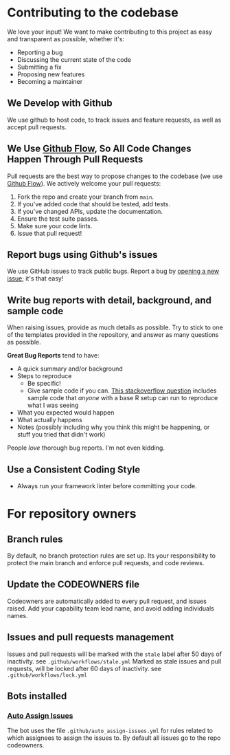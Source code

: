 # Contributing to the codebase
We love your input! We want to make contributing to this project as easy and transparent as possible, whether it's:

- Reporting a bug
- Discussing the current state of the code
- Submitting a fix
- Proposing new features
- Becoming a maintainer

## We Develop with Github
We use github to host code, to track issues and feature requests, as well as accept pull requests.

## We Use [Github Flow](https://guides.github.com/introduction/flow/index.html), So All Code Changes Happen Through Pull Requests
Pull requests are the best way to propose changes to the codebase (we use [Github Flow](https://guides.github.com/introduction/flow/index.html)). We actively welcome your pull requests:

1. Fork the repo and create your branch from `main`.
2. If you've added code that should be tested, add tests.
3. If you've changed APIs, update the documentation.
4. Ensure the test suite passes.
5. Make sure your code lints.
6. Issue that pull request!

## Report bugs using Github's issues
We use GitHub issues to track public bugs. Report a bug by [opening a new issue](); it's that easy!

## Write bug reports with detail, background, and sample code
When raising issues, provide as much details as possible. Try to stick to one of the templates provided in the repository, and answer as many questions as possible.

**Great Bug Reports** tend to have:

- A quick summary and/or background
- Steps to reproduce
  - Be specific!
  - Give sample code if you can. [This stackoverflow question](http://stackoverflow.com/q/12488905/180626) includes sample code that *anyone* with a base R setup can run to reproduce what I was seeing
- What you expected would happen
- What actually happens
- Notes (possibly including why you think this might be happening, or stuff you tried that didn't work)

People *love* thorough bug reports. I'm not even kidding.

## Use a Consistent Coding Style

* Always run your framework linter before committing your code.

# For repository owners
## Branch rules
By default, no branch protection rules are set up. Its your responsibility to protect the main branch and enforce pull requests, and code reviews.

## Update the CODEOWNERS file
Codeowners are automatically added to every pull request, and issues raised. Add your capability team lead name, and avoid adding individuals names.

## Issues and pull requests management
Issues and pull requests will be marked with the `stale` label after 50 days of inactivity. see `.github/workflows/stale.yml`
Marked as stale issues and pull requests, will be locked after 60 days of inactivity. see `.github/workflows/lock.yml`

## Bots installed
### [Auto Assign Issues](https://github.com/andrewlock/auto-assign-issues)
The bot uses the file `.github/auto_assign-issues.yml` for rules related to which assignees to assign the issues to.
By default all issues go to the repo codeowners.



